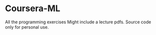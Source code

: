 # Coursera-ML
All the programming exercises
Might include a lecture pdfs.
Source code only for personal use.
